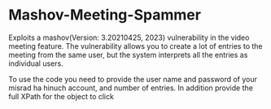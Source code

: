 # Mashov-Meeting-Spammer
Exploits a mashov(Version: 3.20210425, 2023) vulnerability in the video meeting feature.
The vulnerability allows you to create a lot of entries to the meeting from the same user, but the system interprets all the entries as individual users.

To use the code you need to provide the user name and password of your misrad ha hinuch account, and number of entries.
In addition provide the full XPath for the object to click
